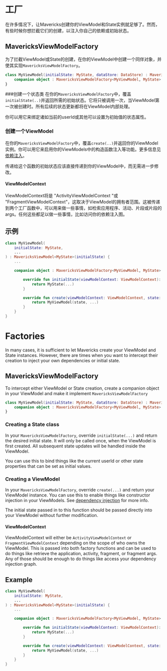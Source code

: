 # 工厂
在许多情况下，让Mavericks创建你的ViewModel和State实例就足够了。然而，有些时候你想拦截它们的创建，以注入你自己的依赖或初始状态。

## MavericksViewModelFactory
为了拦截ViewModel或State的创建，在你的ViewModel中创建一个同伴对象，并使其实现`MavericksViewModelFactory`。
```kotlin
class MyViewModel(initialState: MyState, dataStore: DataStore) : MavericksViewModel(initialState) {
    companion object : MavericksViewModelFactory<MyViewModel, MyState>
}
```

###创建一个状态类
在你的`MavericksViewModelFactory`中，覆盖`initialState(..)`并返回所需的初始状态。它将只被调用一次，当ViewModel第一次被创建时。所有后续的状态更新都将在ViewModel内部处理。

你可以用它来绑定诸如当前的userId或其他可以设置为初始值的状态属性。

### 创建一个ViewModel
在你的`MavericksViewModelFactory`中，覆盖`create(..)`并返回你的ViewModel实例。你可以用它来启用你的ViewModels中的构造函数注入等功能。更多信息见[依赖注入](dependency-injection.md)。

传递给这个函数的初始状态应该直接传递到你的ViewModel中，而无需进一步修改。

#### ViewModelContext
ViewModelContext将是 "ActivityViewModelContext "或 "FragmentViewModelContext"，这取决于ViewModel的拥有者范围。这被传递到两个工厂函数中，可以用来做一些事情，如检索应用程序、活动、片段或片段的args。任何这些都足以做一些事情，比如访问你的依赖注入图。

## 示例

```kotlin
class MyViewModel(
    initialState: MyState,
    ...
) : MavericksViewModel<MyState>(initialState) {
    ...

    companion object : MavericksViewModelFactory<MyViewModel, MyState> {

        override fun initialState(viewModelContext: ViewModelContext): MyState {
            return MyState(...)
        }

        override fun create(viewModelContext: ViewModelContext, state: MyState): MyViewModel {
            return MyViewModel(state, ...)
        }
    }
}

```

# Factories
In many cases, it is sufficient to let Mavericks create your ViewModel and State instances. However, there are times when you want to intercept their creation to inject your own dependencies or initial state.

## MavericksViewModelFactory
To intercept either ViewModel or State creation, create a companion object in your ViewModel and make it implement `MavericksViewModelFactory`
```kotlin
class MyViewModel(initialState: MyState, dataStore: DataStore) : MavericksViewModel(initialState) {
    companion object : MavericksViewModelFactory<MyViewModel, MyState>
}
```

### Creating a State class
In your `MavericksViewModelFactory`, override `initialState(...)` and return the desired initial state. It will only be called once, when the ViewModel is first created. All subsequent state updates will be handled inside the ViewModel.

You can use this to bind things like the current userId or other state properties that can be set as initial values.

### Creating a ViewModel
In your `MavericksViewModelFactory`, override `create(...)` and return your ViewModel instance. You can use this to enable things like constructor injection in your ViewModels. See [dependency injection](dependency-injection.md) for more info.

The initial state passed in to this function should be passed directly into your ViewModel without further modification.

#### ViewModelContext
ViewModelContext will either be `ActivityViewModelContext` or `FragmentViewModelContext` depending on the scope of who owns the ViewModel. This is passed into both factory functions and can be used to do things like retrieve the application, activity, fragment, or fragment args. Any of those should be enough to do things like access your dependency injection graph.

## Example

```kotlin
class MyViewModel(
    initialState: MyState,
    ...
) : MavericksViewModel<MyState>(initialState) {
    ...

    companion object : MavericksViewModelFactory<MyViewModel, MyState> {

        override fun initialState(viewModelContext: ViewModelContext): MyState {
            return MyState(...)
        }

        override fun create(viewModelContext: ViewModelContext, state: MyState): MyViewModel {
            return MyViewModel(state, ...)
        }
    }
}

```
